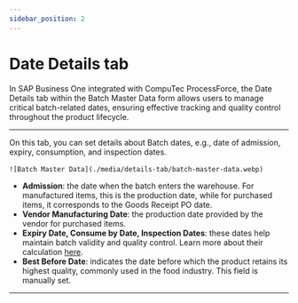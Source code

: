 ```yaml
---
sidebar_position: 2
---
```


# Date Details tab

In SAP Business One integrated with CompuTec ProcessForce, the Date Details tab within the Batch Master Data form allows users to manage critical batch-related dates, ensuring effective tracking and quality control throughout the product lifecycle.

---

On this tab, you can set details about Batch dates, e.g., date of admission, expiry, consumption, and inspection dates.

    ![Batch Master Data](./media/details-tab/batch-master-data.webp)

- **Admission**: the date when the batch enters the warehouse. For manufactured items, this is the production date, while for purchased items, it corresponds to the Goods Receipt PO date.
- **Vendor Manufacturing Date**: the production date provided by the vendor for purchased items.
- **Expiry Date, Consume by Date, Inspection Dates**: these dates help maintain batch validity and quality control. Learn more about their calculation [here](../batch-control-settings/extended-batch-expiry-evaluation.md).
- **Best Before Date**: indicates the date before which the product retains its highest quality, commonly used in the food industry. This field is manually set.

---
